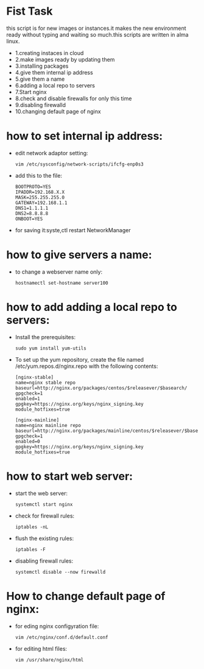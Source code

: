 <h1>Fist Task</h1>
<p>this script is for new images or instances.it makes the new environment ready without typing and waiting so much.this scripts are written in alma linux.</p>
<ul>
<li>1.creating instaces in cloud</li>
<li>2.make images ready by updating them</li>
<li>3.installing packages</li>
<li>4.give them internal ip address</li>
<li>5.give them a name</li>
<li>6.adding a local repo to servers</li>
<li>7.Start nginx</li>
<li>8.check and disable firewalls for only this time</li>
<li>9.disabling firewalld</li>
<li>10.changing default page of nginx</li>
</ul>

<h1>how to set internal ip address:</h1>
<ul>
<li>edit network adaptor setting:
    
    vim /etc/sysconfig/network-scripts/ifcfg-enp0s3

</li>
<li> add this to the file:

    BOOTPROTO=YES
    IPADDR=192.168.X.X
    MASK=255.255.255.0
    GATEWAY=192.168.1.1
    DNS1=1.1.1.1
    DNS2=8.8.8.8
    ONBOOT=YES
    
</li>
<li>for saving it:syste,ctl restart NetworkManager</li>
</ul>

<h1>how to give servers a name:</h1>
<ul>
<li>to change a webserver name only:
    
    hostnamectl set-hostname server100

</li>
</ul>

<h1>how to add adding a local repo to servers:</h1>
<ul>
<li> Install the prerequisites:

    sudo yum install yum-utils
</li>

<li>
To set up the yum repository, create the file named /etc/yum.repos.d/nginx.repo with the following contents:

    [nginx-stable]
    name=nginx stable repo
    baseurl=http://nginx.org/packages/centos/$releasever/$basearch/
    gpgcheck=1
    enabled=1
    gpgkey=https://nginx.org/keys/nginx_signing.key
    module_hotfixes=true

    [nginx-mainline]
    name=nginx mainline repo
    baseurl=http://nginx.org/packages/mainline/centos/$releasever/$basearch/
    gpgcheck=1
    enabled=0
    gpgkey=https://nginx.org/keys/nginx_signing.key
    module_hotfixes=true   
</li>
</ul>

<h1>how to start web server:</h1>
<ul>
<li>
start the web server:

    systemctl start nginx
</li>
<li>
check for firewall rules:

    iptables -nL
</li>
<li>
flush the existing rules:

    iptables -F
</li>
<li>
disabling firewall rules:

    systemctl disable --now firewalld
</li>
</ul>

<h1>How to change default page of nginx:</h1>
<ul>
<li>for eding nginx configyration file:

    vim /etc/nginx/conf.d/default.conf 

</li>
<li>for editing html files:

    vim /usr/share/nginx/html
</li>
</ul>